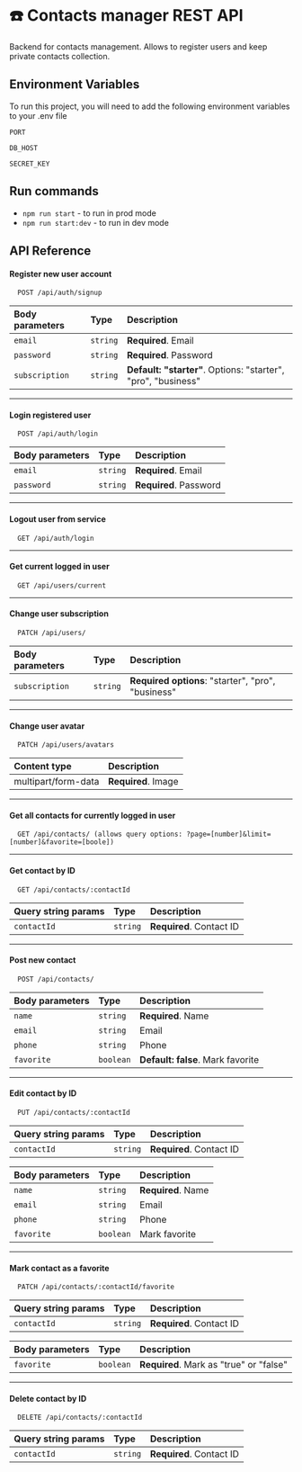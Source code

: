 # ☎️ Contacts manager REST API

Backend for contacts management. Allows to register users and keep private contacts collection.

## Environment Variables

To run this project, you will need to add the following environment variables to your .env file

`PORT`

`DB_HOST`

`SECRET_KEY`

## Run commands

- `npm run start` - to run in prod mode
- `npm run start:dev` - to run in dev mode

## API Reference

#### Register new user account

```http
  POST /api/auth/signup
```

| Body parameters | Type     | Description                                                   |
| :-------------- | :------- | :------------------------------------------------------------ |
| `email`         | `string` | **Required**. Email                                           |
| `password`      | `string` | **Required**. Password                                        |
| `subscription`  | `string` | **Default: "starter"**. Options: "starter", "pro", "business" |

---

#### Login registered user

```http
  POST /api/auth/login
```

| Body parameters | Type     | Description            |
| :-------------- | :------- | :--------------------- |
| `email`         | `string` | **Required**. Email    |
| `password`      | `string` | **Required**. Password |

---

#### Logout user from service

```http
  GET /api/auth/login
```

---

#### Get current logged in user

```http
  GET /api/users/current
```

---

#### Change user subscription

```http
  PATCH /api/users/
```

| Body parameters | Type     | Description                                        |
| :-------------- | :------- | :------------------------------------------------- |
| `subscription`  | `string` | **Required options**: "starter", "pro", "business" |

---

#### Change user avatar

```http
  PATCH /api/users/avatars
```

| Content type        | Description         |
| :------------------ | :------------------ |
| multipart/form-data | **Required**. Image |

---

#### Get all contacts for currently logged in user

```http
  GET /api/contacts/ (allows query options: ?page=[number]&limit=[number]&favorite=[boole])
```

---

#### Get contact by ID

```http
  GET /api/contacts/:contactId
```

| Query string params | Type     | Description              |
| :------------------ | :------- | :----------------------- |
| `contactId`         | `string` | **Required**. Contact ID |

---

#### Post new contact

```http
  POST /api/contacts/
```

| Body parameters | Type      | Description                       |
| :-------------- | :-------- | :-------------------------------- |
| `name`          | `string`  | **Required**. Name                |
| `email`         | `string`  | Email                             |
| `phone`         | `string`  | Phone                             |
| `favorite`      | `boolean` | **Default: false**. Mark favorite |

---

#### Edit contact by ID

```http
  PUT /api/contacts/:contactId
```

| Query string params | Type     | Description              |
| :------------------ | :------- | :----------------------- |
| `contactId`         | `string` | **Required**. Contact ID |

| Body parameters | Type      | Description        |
| :-------------- | :-------- | :----------------- |
| `name`          | `string`  | **Required**. Name |
| `email`         | `string`  | Email              |
| `phone`         | `string`  | Phone              |
| `favorite`      | `boolean` | Mark favorite      |

---

#### Mark contact as a favorite

```http
  PATCH /api/contacts/:contactId/favorite
```

| Query string params | Type     | Description              |
| :------------------ | :------- | :----------------------- |
| `contactId`         | `string` | **Required**. Contact ID |

| Body parameters | Type      | Description                             |
| :-------------- | :-------- | :-------------------------------------- |
| `favorite`      | `boolean` | **Required**. Mark as "true" or "false" |

---

#### Delete contact by ID

```http
  DELETE /api/contacts/:contactId
```

| Query string params | Type     | Description              |
| :------------------ | :------- | :----------------------- |
| `contactId`         | `string` | **Required**. Contact ID |
